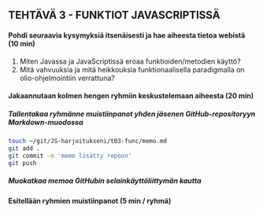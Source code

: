 ## TEHTÄVÄ 3 - FUNKTIOT JAVASCRIPTISSÄ


#### Pohdi seuraavia kysymyksiä itsenäisesti ja hae aiheesta tietoa webistä (10 min)

1. Miten Javassa ja JavaScriptissä eroaa funktioiden/metodien käyttö?
2. Mitä vahvuuksia ja mitä heikkouksia funktionaalisella paradigmalla on olio-ohjelmointiin verrattuna?

#### Jakaannutaan kolmen hengen ryhmiin keskustelemaan aiheesta (20 min)

##### Tallentakaa ryhmänne muistiinpanot yhden jäsenen GitHub-repositoryyn Markdown-muodossa

```sh
touch ~/git/JS-harjoitukseni/t03-func/memo.md
git add .
git commit -m 'memo lisätty repoon'
git push
```

##### Muokatkaa memoa GitHubin selainkäyttöliittymän kautta

#### Esitellään ryhmien muistiinpanot (5 min / ryhmä)
